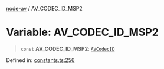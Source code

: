 [node-av](../globals.md) / AV\_CODEC\_ID\_MSP2

# Variable: AV\_CODEC\_ID\_MSP2

> `const` **AV\_CODEC\_ID\_MSP2**: [`AVCodecID`](../type-aliases/AVCodecID.md)

Defined in: [constants.ts:256](https://github.com/seydx/av/blob/f8631fc881b394300b1479f511d55cf1c370a87f/src/constants/constants.ts#L256)

